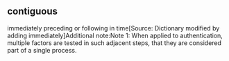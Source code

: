## contiguous

immediately preceding or following in time[Source: Dictionary  modified by adding immediately]Additional note:Note 1: When applied to authentication, multiple factors are tested in such adjacent steps, that they are considered part of a single process.

